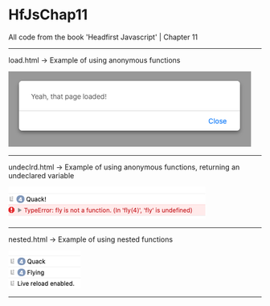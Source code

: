 # HfJsChap11

All code from the book 'Headfirst Javascript' | Chapter 11

__________________________________________________________

load.html -> Example of using anonymous functions

![load html image](load.png)

__________________________________________________________

undeclrd.html -> Example of using anonymous functions, returning an undeclared variable

![undeclared function image](undec.png)

__________________________________________________________

nested.html -> Example of using nested functions

![nested functions image](nested.png)

__________________________________________________________
